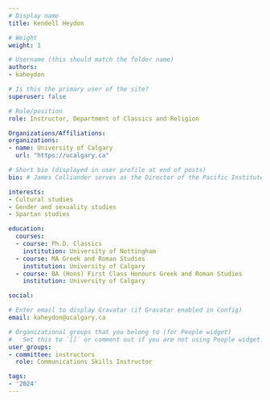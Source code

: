 ```yaml
---
# Display name
title: Kendell Heydon

# Weight
weight: 1

# Username (this should match the folder name)
authors:
- kaheydon

# Is this the primary user of the site?
superuser: false

# Role/position
role: Instructor, Department of Classics and Religion

Organizations/Affiliations:
organizations:
- name: University of Calgary
  url: "https://ucalgary.ca"

# Short bio (displayed in user profile at end of posts)
bio: # James Colliander serves as the Director of the Pacific Institute for the Mathematical Sciences.

interests:
- Cultural studies
- Gender and sexuality studies
- Spartan studies

education:
  courses:
  - course: Ph.D. Classics
    institution: University of Nottingham
  - course: MA Greek and Roman Studies
    institution: University of Calgary
  - course: BA (Hons) First Class Honours Greek and Roman Studies
    institution: University of Calgary

social:

# Enter email to display Gravatar (if Gravatar enabled in Config)
email: kaheydon@ucalgary.ca

# Organizational groups that you belong to (for People widget)
#   Set this to `[]` or comment out if you are not using People widget.
user_groups:
- committee: instructors
  role: Communications Skills Instructor

tags:
- '2024'
---
```

